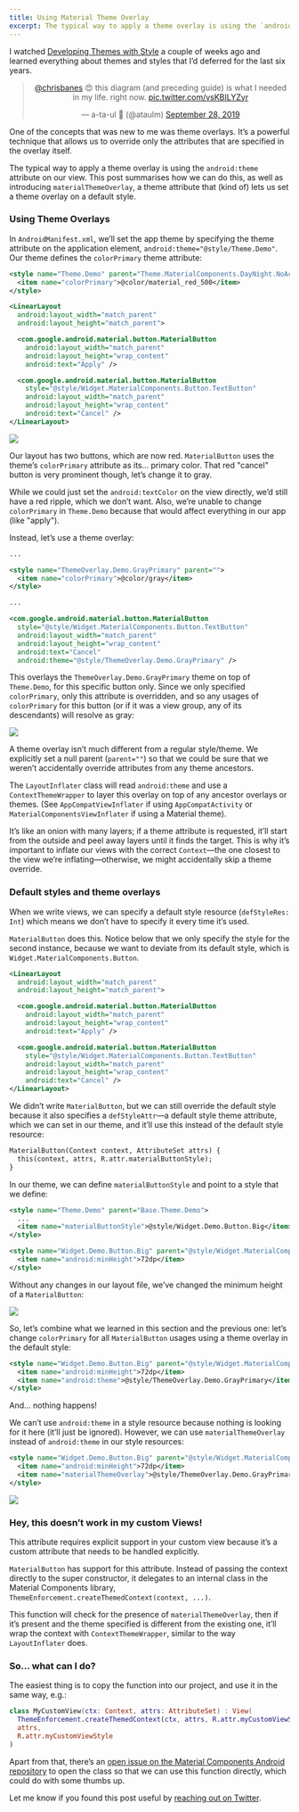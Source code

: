 ```yaml
---
title: Using Material Theme Overlay
excerpt: The typical way to apply a theme overlay is using the `android:theme` attribute on our view. This post summarises how we can do this, as well as introducing `materialThemeOverlay`, a theme attribute that (kind of) lets us set a theme overlay on a default style.
---
```


I watched [Developing Themes with Style](https://chris.banes.dev/talks/2019/developing-themes-with-style/) a couple of weeks ago and learned everything about themes and styles that I’d deferred for the last six years.

<center>
<blockquote class="twitter-tweet" data-dnt="true" data-theme="light"><p lang="en" dir="ltr"><a href="https://twitter.com/chrisbanes?ref_src=twsrc%5Etfw">@chrisbanes</a> 😍 this diagram (and preceding guide) is what I needed in my life. right now. <a href="https://t.co/vsKBILYZyr">pic.twitter.com/vsKBILYZyr</a></p>&mdash; a-ta-ul 🎫 (@ataulm) <a href="https://twitter.com/ataulm/status/1178072218317852672?ref_src=twsrc%5Etfw">September 28, 2019</a></blockquote> <script async src="https://platform.twitter.com/widgets.js" charset="utf-8"></script>
</center>

One of the concepts that was new to me was theme overlays. It’s a powerful technique that allows us to override only the attributes that are specified in the overlay itself.

The typical way to apply a theme overlay is using the `android:theme` attribute on our view. This post summarises how we can do this, as well as introducing `materialThemeOverlay`, a theme attribute that (kind of) lets us set a theme overlay on a default style.

### Using Theme Overlays

In `AndroidManifest.xml`, we’ll set the app theme by specifying the theme attribute on the application element, `android:theme="@style/Theme.Demo"`. Our theme defines the `colorPrimary` theme attribute:

```xml
<style name="Theme.Demo" parent="Theme.MaterialComponents.DayNight.NoActionBar">
  <item name="colorPrimary">@color/material_red_500</item>
</style>
```

```xml
<LinearLayout
  android:layout_width="match_parent"
  android:layout_height="match_parent">

  <com.google.android.material.button.MaterialButton
    android:layout_width="match_parent"
    android:layout_height="wrap_content"
    android:text="Apply" />

  <com.google.android.material.button.MaterialButton
    style="@style/Widget.MaterialComponents.Button.TextButton"
    android:layout_width="match_parent"
    android:layout_height="wrap_content"
    android:text="Cancel" />
</LinearLayout>
```

![](/images/material-theme-overlay/red-ripple.gif)

Our layout has two buttons, which are now red. `MaterialButton` uses the theme’s `colorPrimary` attribute as its... primary color. That red "cancel" button is very prominent though, let’s change it to gray.

While we could just set the `android:textColor` on the view directly, we’d still have a red ripple, which we don’t want. Also, we’re unable to change `colorPrimary` in `Theme.Demo` because that would affect everything in our app (like "apply").

Instead, let’s use a theme overlay:

```xml
...

<style name="ThemeOverlay.Demo.GrayPrimary" parent="">
  <item name="colorPrimary">@color/gray</item>
</style>
```

```xml
...

<com.google.android.material.button.MaterialButton
  style="@style/Widget.MaterialComponents.Button.TextButton"
  android:layout_width="match_parent"
  android:layout_height="wrap_content"
  android:text="Cancel"
  android:theme="@style/ThemeOverlay.Demo.GrayPrimary" />
```

This overlays the `ThemeOverlay.Demo.GrayPrimary` theme on top of `Theme.Demo`, for this specific button only. Since we only specified `colorPrimary`, only this attribute is overridden, and so any usages of `colorPrimary` for this button (or if it was a view group, any of its descendants) will resolve as gray:

![](/images/material-theme-overlay/gray-ripple.gif)

A theme overlay isn’t much different from a regular style/theme. We explicitly set a null parent (`parent=""`) so that we could be sure that we weren’t accidentally override attributes from any theme ancestors.

The `LayoutInflater` class will read `android:theme` and use a `ContextThemeWrapper` to layer this overlay on top of any ancestor overlays or themes. (See `AppCompatViewInflater` if using `AppCompatActivity` or `MaterialComponentsViewInflater` if using a Material theme).

It’s like an onion with many layers; if a theme attribute is requested, it’ll start from the outside and peel away layers until it finds the target. This is why it’s important to inflate our views with the correct `Context`—the one closest to the view we’re inflating—otherwise, we might accidentally skip a theme override.

### Default styles and theme overlays

When we write views, we can specify a default style resource (`defStyleRes: Int`) which means we don’t have to specify it every time it’s used.

`MaterialButton` does this. Notice below that we only specify the style for the second instance, because we want to deviate from its default style, which is `Widget.MaterialComponents.Button`.

```xml
<LinearLayout
  android:layout_width="match_parent"
  android:layout_height="match_parent">

  <com.google.android.material.button.MaterialButton
    android:layout_width="match_parent"
    android:layout_height="wrap_content"
    android:text="Apply" />

  <com.google.android.material.button.MaterialButton
    style="@style/Widget.MaterialComponents.Button.TextButton"
    android:layout_width="match_parent"
    android:layout_height="wrap_content"
    android:text="Cancel" />
</LinearLayout>
```

We didn’t write `MaterialButton`, but we can still override the default style because it also specifies a `defStyleAttr`—a default style theme attribute, which we can set in our theme, and it’ll use this instead of the default style resource:

```xml
MaterialButton(Context context, AttributeSet attrs) {
  this(context, attrs, R.attr.materialButtonStyle);
}
```

In our theme, we can define `materialButtonStyle` and point to a style that we define:

```xml
<style name="Theme.Demo" parent="Base.Theme.Demo">
  ...
  <item name="materialButtonStyle">@style/Widget.Demo.Button.Big</item>
</style>

<style name="Widget.Demo.Button.Big" parent="@style/Widget.MaterialComponents.Button">
  <item name="android:minHeight">72dp</item>
</style>
```

Without any changes in our layout file, we’ve changed the minimum height of a `MaterialButton`:

![](/images/material-theme-overlay/big-button.png)

So, let’s combine what we learned in this section and the previous one: let’s change `colorPrimary` for all `MaterialButton` usages using a theme overlay in the default style:

```xml
<style name="Widget.Demo.Button.Big" parent="@style/Widget.MaterialComponents.Button">
  <item name="android:minHeight">72dp</item>
  <item name="android:theme">@style/ThemeOverlay.Demo.GrayPrimary</item>
</style>
```

And... nothing happens!

We can’t use `android:theme` in a style resource because nothing is looking for it here (it’ll just be ignored). However, we can use `materialThemeOverlay` instead of `android:theme` in our style resources:

```xml
<style name="Widget.Demo.Button.Big" parent="@style/Widget.MaterialComponents.Button">
  <item name="android:minHeight">72dp</item>
  <item name="materialThemeOverlay">@style/ThemeOverlay.Demo.GrayPrimary</item>
</style>
```

![](/images/material-theme-overlay/big-gray-button.png)

### Hey, this doesn’t work in my custom Views!

This attribute requires explicit support in your custom view because it’s a custom attribute that needs to be handled explicitly.

`MaterialButton` has support for this attribute. Instead of passing the context directly to the super constructor, it delegates to an internal class in the Material Components library, `ThemeEnforcement.createThemedContext(context, ...)`.

This function will check for the presence of `materialThemeOverlay`, then if it’s present and the theme specified is different from the existing one, it’ll wrap the context with `ContextThemeWrapper`, similar to the way `LayoutInflater` does.

### So... what can I do?

The easiest thing is to copy the function into our project, and use it in the same way, e.g.:

```kotlin
class MyCustomView(ctx: Context, attrs: AttributeSet) : View(
  ThemeEnforcement.createThemedContext(ctx, attrs, R.attr.myCustomViewStyle, 0),
  attrs,
  R.attr.myCustomViewStyle
)
```

Apart from that, there’s an [open issue on the Material Components Android repository](https://github.com/material-components/material-components-android/issues/665) to open the class so that we can use this function directly, which could do with some thumbs up.

Let me know if you found this post useful by [reaching out on Twitter](https://twitter.com/ataulm/status/1183681155423526913).
